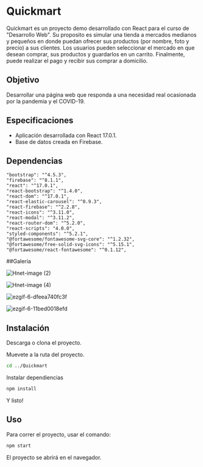 # Quickmart

Quickmart es un proyecto demo desarrollado con React para el curso de "Desarrollo Web". Su proposito es simular una tienda a mercados medianos y pequeños en donde puedan ofrecer sus productos (por nombre, foto y precio) a sus clientes. Los usuarios pueden seleccionar el mercado en que desean comprar, sus productos y guardarlos en un carrito. Finalmente, puede realizar el pago y recibir sus comprar a domicilio.

## Objetivo

Desarrollar una página web que responda a una necesidad real ocasionada por la pandemia y el COVID-19.

## Especificaciones

- Aplicación desarrollada con React 17.0.1.
- Base de datos creada en Firebase.

## Dependencias
```
"bootstrap": "^4.5.3",
"firebase": "^8.1.1",
"react": "^17.0.1",
"react-bootstrap": "^1.4.0",
"react-dom": "^17.0.1",
"react-elastic-carousel": "^0.9.3",
"react-firebase": "^2.2.8",
"react-icons": "^3.11.0",
"react-modal": "^3.11.2",
"react-router-dom": "^5.2.0",
"react-scripts": "4.0.0",
"styled-components": "^5.2.1",
"@fortawesome/fontawesome-svg-core": "^1.2.32",
"@fortawesome/free-solid-svg-icons": "^5.15.1",
"@fortawesome/react-fontawesome": "^0.1.12",
```

##Galería

![Hnet-image (2)](https://user-images.githubusercontent.com/42383401/111034177-595c4980-83e2-11eb-8a78-b884ac7e6fb7.gif)

![Hnet-image (4)](https://user-images.githubusercontent.com/42383401/111034326-18b10000-83e3-11eb-825a-6c4a0e45bef1.gif)

![ezgif-6-dfeea740fc3f](https://user-images.githubusercontent.com/42383401/111036615-0ee0ca00-83ee-11eb-995d-9437f4e14b47.gif)

![ezgif-6-11bed0018efd](https://user-images.githubusercontent.com/42383401/111036644-3768c400-83ee-11eb-8bfd-cdb0491f8a4f.gif)




## Instalación

Descarga o clona el proyecto.

Muevete a la ruta del proyecto.
```bash
cd ../Quickmart
```
Instalar dependiencias
```bash
npm install
```
Y listo!

## Uso
Para correr el proyecto, usar el comando:
```bash
npm start
```
El proyecto se abrirá en el navegador.

